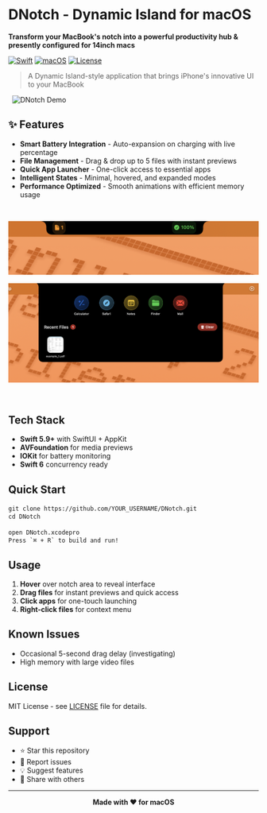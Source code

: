 #  DNotch - Dynamic Island for macOS

**Transform your MacBook's notch into a powerful productivity hub & presently configured for 14inch macs**


[![Swift](https://img.shields.io/badge/Swift-5.9+-orange.svg)](https://swift.org)
[![macOS](https://img.shields.io/badge/macOS-13.0+-blue.svg)](https://developer.apple.com/macos/)
[![License](https://img.shields.io/badge/License-MIT-green.svg)](LICENSE)


> A Dynamic Island-style application that brings iPhone's innovative UI to your MacBook

&nbsp;
<img src="DNotch/demo/3.gif" width="400" height="200" alt="DNotch Demo"></img>
&nbsp; 

## ✨ Features

- **Smart Battery Integration** - Auto-expansion on charging with live percentage
- **File Management** - Drag & drop up to 5 files with instant previews
- **Quick App Launcher** - One-click access to essential apps
- **Intelligent States** - Minimal, hovered, and expanded modes
- **Performance Optimized** - Smooth animations with efficient memory usage

&nbsp; 

![DNotch Demo](DNotch/demo/1.png)


![Features Overview](DNotch/demo/2.png)

&nbsp; 


## Tech Stack

- **Swift 5.9+** with SwiftUI + AppKit
- **AVFoundation** for media previews
- **IOKit** for battery monitoring
- **Swift 6** concurrency ready

## Quick Start
```
git clone https://github.com/YOUR_USERNAME/DNotch.git
cd DNotch

open DNotch.xcodepro
Press `⌘ + R` to build and run!
```

## Usage

1. **Hover** over notch area to reveal interface
2. **Drag files** for instant previews and quick access
3. **Click apps** for one-touch launching
4. **Right-click files** for context menu


## Known Issues

- Occasional 5-second drag delay (investigating)
- High memory with large video files

## License

MIT License - see [LICENSE](LICENSE) file for details.

## Support

- ⭐ Star this repository
- 🐛 Report issues
- 💡 Suggest features
- 🔄 Share with others

---

<div align="center">

**Made with ❤️ for macOS**

</div>
